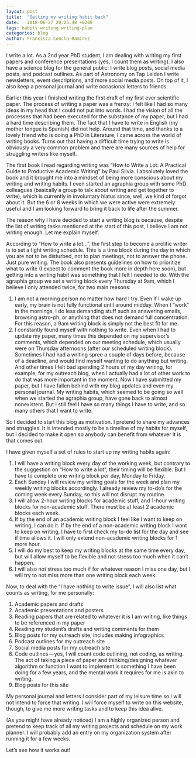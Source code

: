 ```yaml
---
layout: post
title:  "Getting my writing habit back"
date:   2018-06-27 20:25:48 +0200
tags: habits writing writing-plan
categories: blog
author: Francisca Concha-Ramírez
---
```


I write a lot. As a 2nd year PhD student, I am dealing with writing my first papers and conference presentations (yes, I count them as writing). I also have a science blog for the general public: I write blog posts, social media posts, and podcast outlines. As part of Astronomy on Tap Leiden I write newsletters, event descriptions, and more social media posts. On top of it, I also keep a personal journal and write occasional letters to friends.

Earlier this year I finished writing the first draft of my first ever scientific paper. The process of writing a paper was a frenzy: I felt like I had so many ideas in my head that I could not put into words. I had the vision of all the processes that had been executed for the substance of my paper, but I had a hard time describing them. The fact that I have to write in English (my mother tongue is Spanish) did not help. Around that time, and thanks to a lovely friend who is doing a PhD in Literature, I came across the world of writing books. Turns out that having a difficult time trying to write is obviously a very common problem and there are many sources of help for struggling writers like myself.

The first book I read regarding writing was “How to Write a Lot: A Practical Guide to Productive Academic Writing” by Paul Silvia. I absolutely loved the book and it brought me into a mindset of being more conscious about my writing and writing habits. I even started an agraphia group with some PhD colleagues (basically a group to talk about writing and get together to write), which is currently in involuntary hiatus since, well, we kind of forgot about it. But the 6 or 8 weeks in which we were active were extremely useful and I am looking forward to bring it back to life after the summer.

The reason why I have decided to start a writing blog is because, despite the list of writing tasks mentioned at the start of this post, I believe I am not writing enough. Let me explain myself.

According to “How to write a lot…”, the first step to become a prolific writer is to set a tight writing schedule. This is a time block during the day in which you are not to be disturbed, not to plan meetings, not to answer the phone. Just pure writing. The book also presents guidelines on how to prioritize what to write (I expect to comment the book more in depth here soon), but getting into a writing habit was something that I felt I needed to do. With the agraphia group we set a writing block every Thursday at 9am, which I believe I only attended twice, for two main reasons:

1. I am not a morning person no matter how hard I try. Even if I wake up early, my brain is not fully functional until around midday. When I “work” in the mornings, I do less demanding stuff such as answering emails, browsing astro-ph, or anything that does not demand full concentration. For this reason, a 9am writing block is simply not the best fit for me.
2. I constantly found myself with nothing to write. Even when I had to update my paper, many times this depended on my supervisor’s comments, which depended on our meeting schedule, which usually were on Thursday afternoons (after our scheduled writing block). Sometimes I had had a writing spree a couple of days before, because of a deadline, and would find myself wanting to do anything but writing. And other times I felt bad spending 2 hours of my day writing, for example, for my outreach blog, when I actually had a lot of other work to do that was more important in the moment.
Now I have submitted my paper, but I have fallen behind with my blog updates and even my personal journal. My writing habits, which seemed to be going so well when we started the agraphia group, have gone back to almost nonexistent. But I still feel I have so many things I have to write, and so many others that I want to write.

So I decided to start this blog as motivation. I pretend to share my advances and struggles. It is intended mostly to be a timeline of my habits for myself, but I decided to make it open so anybody can benefit from whatever it is that comes out.

I have given myself a set of rules to start up my writing habits again:

1. I will have a writing block every day of the working week, but contrary to the suggestion on “How to write a lot”, their timing will be flexible. But I have to complete one writing block per day, Monday to Friday.
2. Each Sunday I will review my writing goals for the week and plan my weekly writing blocks accordingly. I already review my to-do’s for the coming week every Sunday, so this will not disrupt my routine.
3. I will allow 2-hour writing blocks for academic stuff, and 1-hour writing blocks for non-academic stuff. There must be at least 2 academic blocks each week.
4. If by the end of an academic writing block I feel like I want to keep on writing, I can do it. If by the end of a non-academic writing block I want to keep on writing, I have to first check my to-do list for the day and see if time allows it. I will only extend non-academic writing blocks for 1 more hour.
5. I will do my best to keep my writing blocks at the same time every day, but will allow myself to be flexible and not stress too much when it can’t happen.
6. I will also not stress too much if for whatever reason I miss one day, but I will try to not miss more than one writing block each week.

Now, to deal with the “I have nothing to write issue”, I will also list what counts as writing, for me personally:

1. Academic papers and drafts
2. Academic presentations and posters
3. Reading papers that are related to whatever it is I am writing, like things to be referenced in my paper
4. Reading my student’s drafts and writing comments for them
5. Blog posts for my outreach site, includes making infographics
6. Podcast outlines for my outreach site
7. Social media posts for my outreach site
8. Code outlines — yes, I will count code outlining, not coding, as writing. The act of taking a piece of paper and thinking/designing whatever algorithm or function I want to implement is something I have been doing for a few years, and the mental work it requires for me is akin to writing.
9. Blog posts for this site

My personal journal and letters I consider part of my leisure time so I will not intend to force that writing. I will force myself to write on this website, though, to give me more writing tasks and to keep this idea alive.

(As you might have already noticed) I am a highly organized person and pretend to keep track of all my writing projects and schedule on my work planner. I will probably add an entry on my organization system after running it for a few weeks.

Let’s see how it works out!
